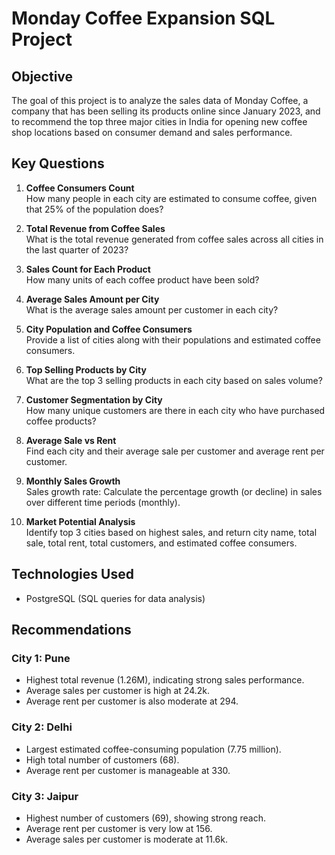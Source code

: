 # Monday Coffee Expansion SQL Project

## Objective

The goal of this project is to analyze the sales data of Monday Coffee, a company that has been selling its products online since January 2023, and to recommend the top three major cities in India for opening new coffee shop locations based on consumer demand and sales performance.

## Key Questions

1. **Coffee Consumers Count**  
   How many people in each city are estimated to consume coffee, given that 25% of the population does?

2. **Total Revenue from Coffee Sales**  
   What is the total revenue generated from coffee sales across all cities in the last quarter of 2023?

3. **Sales Count for Each Product**  
   How many units of each coffee product have been sold?

4. **Average Sales Amount per City**  
   What is the average sales amount per customer in each city?

5. **City Population and Coffee Consumers**  
   Provide a list of cities along with their populations and estimated coffee consumers.

6. **Top Selling Products by City**  
   What are the top 3 selling products in each city based on sales volume?

7. **Customer Segmentation by City**  
   How many unique customers are there in each city who have purchased coffee products?

8. **Average Sale vs Rent**  
   Find each city and their average sale per customer and average rent per customer.

9. **Monthly Sales Growth**  
   Sales growth rate: Calculate the percentage growth (or decline) in sales over different time periods (monthly).

10. **Market Potential Analysis**  
    Identify top 3 cities based on highest sales, and return city name, total sale, total rent, total customers, and estimated coffee consumers.

## Technologies Used

- PostgreSQL (SQL queries for data analysis)

## Recommendations

### City 1: Pune
- Highest total revenue (1.26M), indicating strong sales performance.
- Average sales per customer is high at 24.2k.
- Average rent per customer is also moderate at 294.

### City 2: Delhi
- Largest estimated coffee-consuming population (7.75 million).
- High total number of customers (68).
- Average rent per customer is manageable at 330.

### City 3: Jaipur
- Highest number of customers (69), showing strong reach.
- Average rent per customer is very low at 156.
- Average sales per customer is moderate at 11.6k.
